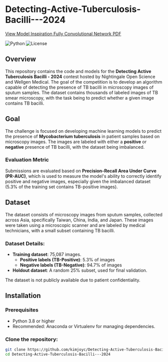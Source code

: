 # Detecting-Active-Tuberculosis-Bacilli---2024
[View Model Inspiration Fully Convolutional Network PDF](Hackathon_FCN.pdf)

![Python](https://img.shields.io/badge/Python-100%25-blue) ![License](https://img.shields.io/badge/License-MIT-green)

## Overview
This repository contains the code and models for the **Detecting Active Tuberculosis Bacilli - 2024** contest hosted by Nightingale Open Science and Wellgen Medical. The goal of the competition is to develop an algorithm capable of detecting the presence of TB bacilli in microscopy images of sputum samples. The dataset contains thousands of labeled images of TB smear microscopy, with the task being to predict whether a given image contains TB bacilli.

## Goal
The challenge is focused on developing machine learning models to predict the presence of **Mycobacterium tuberculosis** in patient samples based on microscopy images. The images are labeled with either a **positive** or **negative** presence of TB bacilli, with the dataset being imbalanced.

### Evaluation Metric
Submissions are evaluated based on **Precision-Recall Area Under Curve (PR-AUC)**, which is used to measure the model's ability to correctly identify positive and negative images, especially given the imbalanced dataset (5.3% of the training set contains TB-positive images).

## Dataset
The dataset consists of microscopy images from sputum samples, collected across Asia, specifically Taiwan, China, India, and Japan. These images were taken using a microscopic scanner and are labeled by medical technicians, with a small subset containing TB bacilli. 

### Dataset Details:
- **Training dataset**: 75,087 images.
  - **Positive labels (TB-Positive)**: 5.3% of images
  - **Negative labels (TB-Negative)**: 94.7% of images
- **Holdout dataset**: A random 25% subset, used for final validation.

The dataset is not publicly available due to patient confidentiality.

## Installation

### Prerequisites
- Python 3.8 or higher
- Recommended: Anaconda or Virtualenv for managing dependencies.

### Clone the repository:
```bash
git clone https://github.com/kimjoyc/Detecting-Active-Tuberculosis-Bacilli---2024.git
cd Detecting-Active-Tuberculosis-Bacilli---2024

